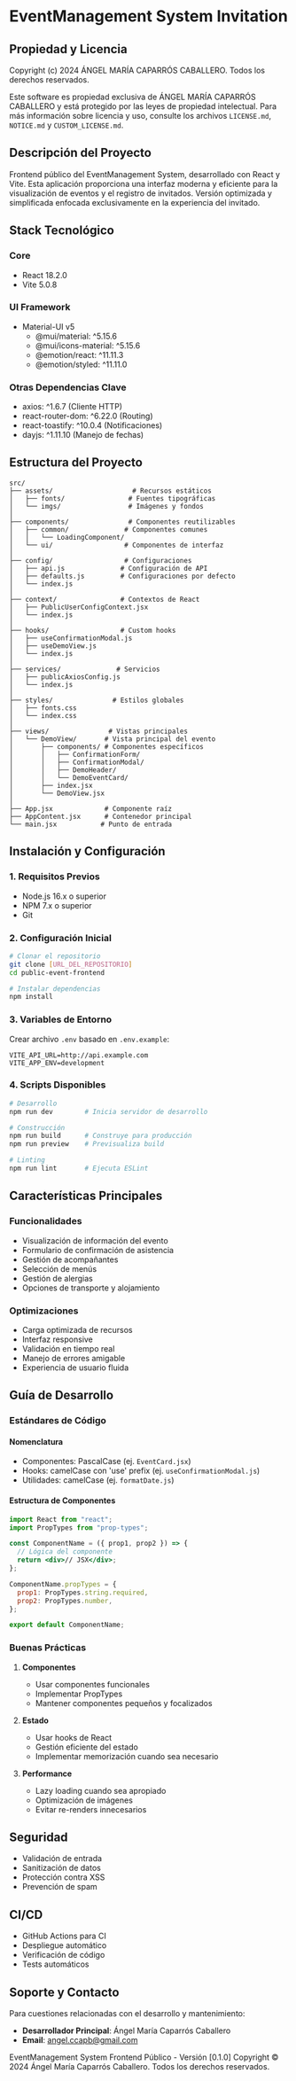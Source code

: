 # EventManagement System Invitation

## Propiedad y Licencia

Copyright (c) 2024 ÁNGEL MARÍA CAPARRÓS CABALLERO. Todos los derechos reservados.

Este software es propiedad exclusiva de ÁNGEL MARÍA CAPARRÓS CABALLERO y está protegido por las leyes de propiedad intelectual. Para más información sobre licencia y uso, consulte los archivos `LICENSE.md`, `NOTICE.md` y `CUSTOM_LICENSE.md`.

## Descripción del Proyecto

Frontend público del EventManagement System, desarrollado con React y Vite. Esta aplicación proporciona una interfaz moderna y eficiente para la visualización de eventos y el registro de invitados. Versión optimizada y simplificada enfocada exclusivamente en la experiencia del invitado.

## Stack Tecnológico

### Core

- React 18.2.0
- Vite 5.0.8

### UI Framework

- Material-UI v5
  - @mui/material: ^5.15.6
  - @mui/icons-material: ^5.15.6
  - @emotion/react: ^11.11.3
  - @emotion/styled: ^11.11.0

### Otras Dependencias Clave

- axios: ^1.6.7 (Cliente HTTP)
- react-router-dom: ^6.22.0 (Routing)
- react-toastify: ^10.0.4 (Notificaciones)
- dayjs: ^1.11.10 (Manejo de fechas)

## Estructura del Proyecto

```
src/
├── assets/                    # Recursos estáticos
│   ├── fonts/                # Fuentes tipográficas
│   └── imgs/                 # Imágenes y fondos
│
├── components/               # Componentes reutilizables
│   ├── common/              # Componentes comunes
│   │   └── LoadingComponent/
│   └── ui/                  # Componentes de interfaz
│
├── config/                  # Configuraciones
│   ├── api.js              # Configuración de API
│   ├── defaults.js         # Configuraciones por defecto
│   └── index.js
│
├── context/                # Contextos de React
│   ├── PublicUserConfigContext.jsx
│   └── index.js
│
├── hooks/                  # Custom hooks
│   ├── useConfirmationModal.js
│   ├── useDemoView.js
│   └── index.js
│
├── services/              # Servicios
│   ├── publicAxiosConfig.js
│   └── index.js
│
├── styles/               # Estilos globales
│   ├── fonts.css
│   └── index.css
│
├── views/               # Vistas principales
│   └── DemoView/       # Vista principal del evento
│       ├── components/ # Componentes específicos
│       │   ├── ConfirmationForm/
│       │   ├── ConfirmationModal/
│       │   ├── DemoHeader/
│       │   └── DemoEventCard/
│       ├── index.jsx
│       └── DemoView.jsx
│
├── App.jsx             # Componente raíz
├── AppContent.jsx      # Contenedor principal
└── main.jsx           # Punto de entrada
```

## Instalación y Configuración

### 1. Requisitos Previos

- Node.js 16.x o superior
- NPM 7.x o superior
- Git

### 2. Configuración Inicial

```bash
# Clonar el repositorio
git clone [URL_DEL_REPOSITORIO]
cd public-event-frontend

# Instalar dependencias
npm install
```

### 3. Variables de Entorno

Crear archivo `.env` basado en `.env.example`:

```env
VITE_API_URL=http://api.example.com
VITE_APP_ENV=development
```

### 4. Scripts Disponibles

```bash
# Desarrollo
npm run dev        # Inicia servidor de desarrollo

# Construcción
npm run build      # Construye para producción
npm run preview    # Previsualiza build

# Linting
npm run lint       # Ejecuta ESLint
```

## Características Principales

### Funcionalidades

- Visualización de información del evento
- Formulario de confirmación de asistencia
- Gestión de acompañantes
- Selección de menús
- Gestión de alergias
- Opciones de transporte y alojamiento

### Optimizaciones

- Carga optimizada de recursos
- Interfaz responsive
- Validación en tiempo real
- Manejo de errores amigable
- Experiencia de usuario fluida

## Guía de Desarrollo

### Estándares de Código

#### Nomenclatura

- Componentes: PascalCase (ej. `EventCard.jsx`)
- Hooks: camelCase con 'use' prefix (ej. `useConfirmationModal.js`)
- Utilidades: camelCase (ej. `formatDate.js`)

#### Estructura de Componentes

```jsx
import React from "react";
import PropTypes from "prop-types";

const ComponentName = ({ prop1, prop2 }) => {
  // Lógica del componente
  return <div>// JSX</div>;
};

ComponentName.propTypes = {
  prop1: PropTypes.string.required,
  prop2: PropTypes.number,
};

export default ComponentName;
```

### Buenas Prácticas

1. **Componentes**

   - Usar componentes funcionales
   - Implementar PropTypes
   - Mantener componentes pequeños y focalizados

2. **Estado**

   - Usar hooks de React
   - Gestión eficiente del estado
   - Implementar memorización cuando sea necesario

3. **Performance**
   - Lazy loading cuando sea apropiado
   - Optimización de imágenes
   - Evitar re-renders innecesarios

## Seguridad

- Validación de entrada
- Sanitización de datos
- Protección contra XSS
- Prevención de spam

## CI/CD

- GitHub Actions para CI
- Despliegue automático
- Verificación de código
- Tests automáticos

## Soporte y Contacto

Para cuestiones relacionadas con el desarrollo y mantenimiento:

- **Desarrollador Principal**: Ángel María Caparrós Caballero
- **Email**: angel.ccapb@gmail.com

EventManagement System Frontend Público - Versión [0.1.0]
Copyright © 2024 Ángel María Caparrós Caballero. Todos los derechos reservados.
